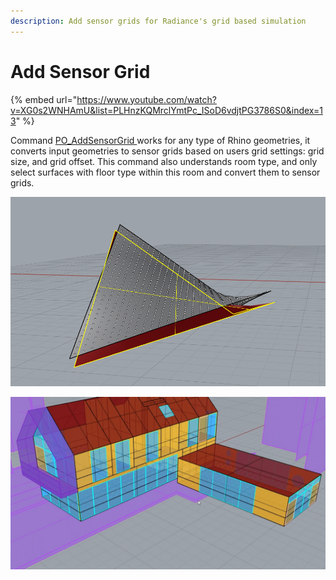 ```yaml
---
description: Add sensor grids for Radiance's grid based simulation
---
```


# Add Sensor Grid

{% embed url="https://www.youtube.com/watch?v=XG0s2WNHAmU&list=PLHnzKQMrclYmtPc_ISoD6vdjtPG3786S0&index=13" %}

Command [PO\_AddSensorGrid ](../pollination-commands-for-rhino/po\_addsensorgrid.md)works for any type of Rhino geometries, it converts input geometries to sensor grids based on users grid settings: grid size, and grid offset. This command also understands room type, and only select surfaces with floor type within this room and convert them to sensor grids.

![A sensor grid created from a genetic Rhino geometry](<../../.gitbook/assets/image (103).png>)

![Sensor grids are added to room directly ](<../../.gitbook/assets/image (104).png>)
